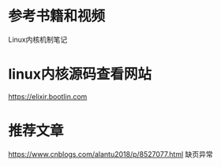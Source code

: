 # 参考书籍和视频
Linux内核机制笔记

# linux内核源码查看网站
https://elixir.bootlin.com

# 推荐文章
https://www.cnblogs.com/alantu2018/p/8527077.html 缺页异常
